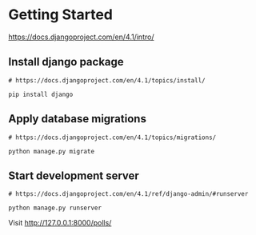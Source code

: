 # Getting Started

https://docs.djangoproject.com/en/4.1/intro/

## Install django package

```shell
# https://docs.djangoproject.com/en/4.1/topics/install/

pip install django
```

## Apply database migrations

```shell
# https://docs.djangoproject.com/en/4.1/topics/migrations/

python manage.py migrate
```

## Start development server

```shell
# https://docs.djangoproject.com/en/4.1/ref/django-admin/#runserver

python manage.py runserver
```

Visit http://127.0.0.1:8000/polls/
